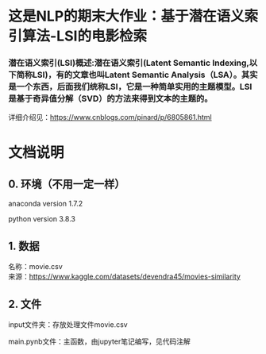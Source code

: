 # 这是NLP的期末大作业：基于潜在语义索引算法-LSI的电影检索
### 潜在语义索引(LSI)概述:潜在语义索引(Latent Semantic Indexing,以下简称LSI)，有的文章也叫Latent Semantic  Analysis（LSA）。其实是一个东西，后面我们统称LSI，它是一种简单实用的主题模型。LSI是基于奇异值分解（SVD）的方法来得到文本的主题的。
详细介绍见：https://www.cnblogs.com/pinard/p/6805861.html

# 文档说明
## 0. 环境（不用一定一样）
anaconda  version 1.7.2

python    version 3.8.3

## 1. 数据
名称：movie.csv    
来源：https://www.kaggle.com/datasets/devendra45/movies-similarity

## 2. 文件
input文件夹：存放处理文件movie.csv

main.pynb文件：主函数，由jupyter笔记编写，见代码注解
